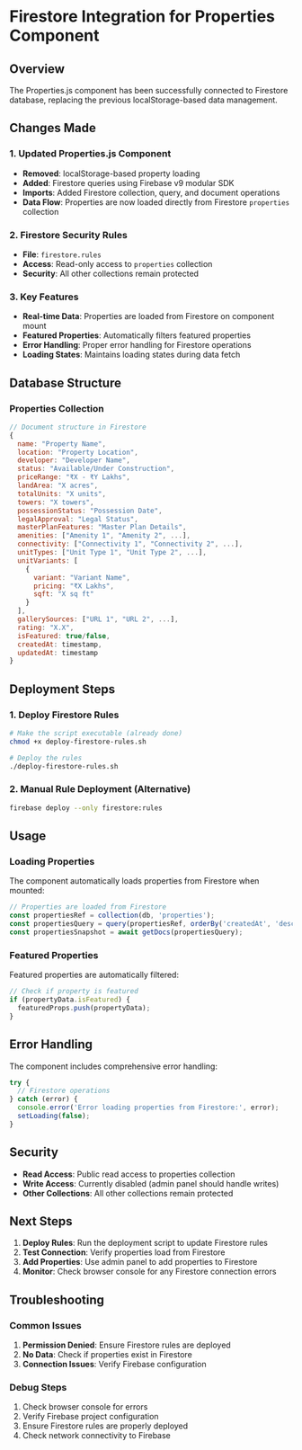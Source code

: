 # Firestore Integration for Properties Component

## Overview
The Properties.js component has been successfully connected to Firestore database, replacing the previous localStorage-based data management.

## Changes Made

### 1. Updated Properties.js Component
- **Removed**: localStorage-based property loading
- **Added**: Firestore queries using Firebase v9 modular SDK
- **Imports**: Added Firestore collection, query, and document operations
- **Data Flow**: Properties are now loaded directly from Firestore `properties` collection

### 2. Firestore Security Rules
- **File**: `firestore.rules`
- **Access**: Read-only access to `properties` collection
- **Security**: All other collections remain protected

### 3. Key Features
- **Real-time Data**: Properties are loaded from Firestore on component mount
- **Featured Properties**: Automatically filters featured properties
- **Error Handling**: Proper error handling for Firestore operations
- **Loading States**: Maintains loading states during data fetch

## Database Structure

### Properties Collection
```javascript
// Document structure in Firestore
{
  name: "Property Name",
  location: "Property Location", 
  developer: "Developer Name",
  status: "Available/Under Construction",
  priceRange: "₹X - ₹Y Lakhs",
  landArea: "X acres",
  totalUnits: "X units",
  towers: "X towers",
  possessionStatus: "Possession Date",
  legalApproval: "Legal Status",
  masterPlanFeatures: "Master Plan Details",
  amenities: ["Amenity 1", "Amenity 2", ...],
  connectivity: ["Connectivity 1", "Connectivity 2", ...],
  unitTypes: ["Unit Type 1", "Unit Type 2", ...],
  unitVariants: [
    {
      variant: "Variant Name",
      pricing: "₹X Lakhs",
      sqft: "X sq ft"
    }
  ],
  gallerySources: ["URL 1", "URL 2", ...],
  rating: "X.X",
  isFeatured: true/false,
  createdAt: timestamp,
  updatedAt: timestamp
}
```

## Deployment Steps

### 1. Deploy Firestore Rules
```bash
# Make the script executable (already done)
chmod +x deploy-firestore-rules.sh

# Deploy the rules
./deploy-firestore-rules.sh
```

### 2. Manual Rule Deployment (Alternative)
```bash
firebase deploy --only firestore:rules
```

## Usage

### Loading Properties
The component automatically loads properties from Firestore when mounted:

```javascript
// Properties are loaded from Firestore
const propertiesRef = collection(db, 'properties');
const propertiesQuery = query(propertiesRef, orderBy('createdAt', 'desc'));
const propertiesSnapshot = await getDocs(propertiesQuery);
```

### Featured Properties
Featured properties are automatically filtered:

```javascript
// Check if property is featured
if (propertyData.isFeatured) {
  featuredProps.push(propertyData);
}
```

## Error Handling

The component includes comprehensive error handling:

```javascript
try {
  // Firestore operations
} catch (error) {
  console.error('Error loading properties from Firestore:', error);
  setLoading(false);
}
```

## Security

- **Read Access**: Public read access to properties collection
- **Write Access**: Currently disabled (admin panel should handle writes)
- **Other Collections**: All other collections remain protected

## Next Steps

1. **Deploy Rules**: Run the deployment script to update Firestore rules
2. **Test Connection**: Verify properties load from Firestore
3. **Add Properties**: Use admin panel to add properties to Firestore
4. **Monitor**: Check browser console for any Firestore connection errors

## Troubleshooting

### Common Issues
1. **Permission Denied**: Ensure Firestore rules are deployed
2. **No Data**: Check if properties exist in Firestore
3. **Connection Issues**: Verify Firebase configuration

### Debug Steps
1. Check browser console for errors
2. Verify Firebase project configuration
3. Ensure Firestore rules are properly deployed
4. Check network connectivity to Firebase




